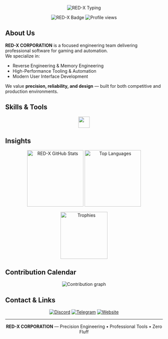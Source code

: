 <!-- ═══════════ RED-X CORPORATION — Professional README ═══════════ -->

<!-- Animated Title -->
<p align="center">
  <img src="https://readme-typing-svg.herokuapp.com?font=JetBrains+Mono&weight=700&size=28&duration=2500&pause=800&color=FF0000&center=true&vCenter=true&width=950&lines=RED-X+CORPORATION;ONCE+WE+PLAYED+THE+GAME;NOW+WE+PLAY+WITH+THE+GAME!" alt="RED-X Typing" />
</p>

<!-- Badges -->
<p align="center">
  <img src="https://img.shields.io/badge/RED--X--CORPORATION-000000?style=for-the-badge&logo=github&logoColor=FF0000" alt="RED-X Badge" />
  <img src="https://komarev.com/ghpvc/?username=REDX-CORPORATION&label=Profile%20views&color=FF0000&style=for-the-badge" alt="Profile views" />
</p>

## About Us  

**RED-X CORPORATION** is a focused engineering team delivering professional software for gaming and automation.  
We specialize in:  
- Reverse Engineering & Memory Engineering  
- High-Performance Tooling & Automation  
- Modern User Interface Development  

We value **precision, reliability, and design** — built for both competitive and production environments.  

## Skills & Tools  

<p align="center">
  <img src="https://skillicons.dev/icons?i=cs,cpp,py,html,css,js,react,dotnet,qt,vscode,visualstudio,discord,github,git,linux&perline=8" height="36"/>
</p>

## Insights  

<p align="center">
  <img alt="RED-X GitHub Stats" src="https://github-readme-stats.vercel.app/api?username=REDX-CORPORATION&show_icons=true&theme=radical&title_color=FF0000&icon_color=FF0000&text_color=FFFFFF&bg_color=000000&count_private=true&include_all_commits=true" height="180"/>
  <img alt="Top Languages" src="https://github-readme-stats.vercel.app/api/top-langs/?username=REDX-CORPORATION&layout=compact&theme=radical&title_color=FF0000&text_color=FFFFFF&bg_color=000000" height="180"/>
</p>

<p align="center">
  <img alt="Trophies" src="https://github-profile-trophy.vercel.app/?username=REDX-CORPORATION&theme=darkhub&row=1&column=6&margin-w=10&margin-h=10" height="150"/>
</p>

## Contribution Calendar  

<p align="center">
  <img alt="Contribution graph" src="https://github-readme-activity-graph.vercel.app/graph?username=REDX-CORPORATION&theme=redical&hide_border=true&area=true&bg_color=000000&line=FF0000&point=FFFFFF&color=FF0000" />
</p>

## Contact & Links  

<p align="center">
  <a href="https://discord.gg/f7KPc9JyeY"><img src="https://img.shields.io/badge/Discord-Join-000000?style=for-the-badge&logo=discord&logoColor=FF0000" alt="Discord" /></a>
  <a href="https://t.me/+OglBPVcrngY1OGQ9"><img src="https://img.shields.io/badge/Telegram-Join-000000?style=for-the-badge&logo=telegram&logoColor=FF0000" alt="Telegram" /></a>
  <a href="https://redx-corporation.github.io/red-x-corporation/"><img src="https://img.shields.io/badge/Website-Visit-000000?style=for-the-badge&logo=firefox&logoColor=FF0000" alt="Website" /></a>
</p>

---

<div align="center">

**RED-X CORPORATION** — Precision Engineering • Professional Tools • Zero Fluff  

</div>

<!-- ════════════════════════════════════════════════════════════════ -->
